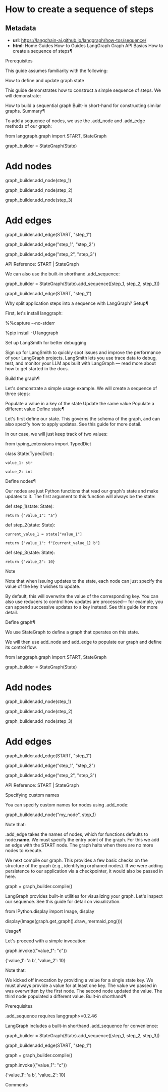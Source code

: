 # How to create a sequence of steps



## Metadata

- **url**: https://langchain-ai.github.io/langgraph/how-tos/sequence/
- **html**: Home
Guides
How-to Guides
LangGraph
Graph API Basics
How to create a sequence of steps¶

Prerequisites

This guide assumes familiarity with the following:

How to define and update graph state

This guide demonstrates how to construct a simple sequence of steps. We will demonstrate:

How to build a sequential graph
Built-in short-hand for constructing similar graphs.
Summary¶

To add a sequence of nodes, we use the .add_node and .add_edge methods of our graph:

from langgraph.graph import START, StateGraph



graph_builder = StateGraph(State)



# Add nodes

graph_builder.add_node(step_1)

graph_builder.add_node(step_2)

graph_builder.add_node(step_3)



# Add edges

graph_builder.add_edge(START, "step_1")

graph_builder.add_edge("step_1", "step_2")

graph_builder.add_edge("step_2", "step_3")


API Reference: START | StateGraph

We can also use the built-in shorthand .add_sequence:

graph_builder = StateGraph(State).add_sequence([step_1, step_2, step_3])

graph_builder.add_edge(START, "step_1")


Why split application steps into a sequence with LangGraph?
Setup¶

First, let's install langgraph:

%%capture --no-stderr

%pip install -U langgraph


Set up LangSmith for better debugging

Sign up for LangSmith to quickly spot issues and improve the performance of your LangGraph projects. LangSmith lets you use trace data to debug, test, and monitor your LLM aps built with LangGraph — read more about how to get started in the docs.

Build the graph¶

Let's demonstrate a simple usage example. We will create a sequence of three steps:

Populate a value in a key of the state
Update the same value
Populate a different value
Define state¶

Let's first define our state. This governs the schema of the graph, and can also specify how to apply updates. See this guide for more detail.

In our case, we will just keep track of two values:

from typing_extensions import TypedDict





class State(TypedDict):

    value_1: str

    value_2: int

Define nodes¶

Our nodes are just Python functions that read our graph's state and make updates to it. The first argument to this function will always be the state:

def step_1(state: State):

    return {"value_1": "a"}





def step_2(state: State):

    current_value_1 = state["value_1"]

    return {"value_1": f"{current_value_1} b"}





def step_3(state: State):

    return {"value_2": 10}


Note

Note that when issuing updates to the state, each node can just specify the value of the key it wishes to update.

By default, this will overwrite the value of the corresponding key. You can also use reducers to control how updates are processed— for example, you can append successive updates to a key instead. See this guide for more detail.

Define graph¶

We use StateGraph to define a graph that operates on this state.

We will then use add_node and add_edge to populate our graph and define its control flow.

from langgraph.graph import START, StateGraph



graph_builder = StateGraph(State)



# Add nodes

graph_builder.add_node(step_1)

graph_builder.add_node(step_2)

graph_builder.add_node(step_3)



# Add edges

graph_builder.add_edge(START, "step_1")

graph_builder.add_edge("step_1", "step_2")

graph_builder.add_edge("step_2", "step_3")


API Reference: START | StateGraph

Specifying custom names

You can specify custom names for nodes using .add_node:

graph_builder.add_node("my_node", step_1)


Note that:

.add_edge takes the names of nodes, which for functions defaults to node.__name__.
We must specify the entry point of the graph. For this we add an edge with the START node.
The graph halts when there are no more nodes to execute.

We next compile our graph. This provides a few basic checks on the structure of the graph (e.g., identifying orphaned nodes). If we were adding persistence to our application via a checkpointer, it would also be passed in here.

graph = graph_builder.compile()


LangGraph provides built-in utilities for visualizing your graph. Let's inspect our sequence. See this guide for detail on visualization.

from IPython.display import Image, display



display(Image(graph.get_graph().draw_mermaid_png()))


Usage¶

Let's proceed with a simple invocation:

graph.invoke({"value_1": "c"})

{'value_1': 'a b', 'value_2': 10}


Note that:

We kicked off invocation by providing a value for a single state key. We must always provide a value for at least one key.
The value we passed in was overwritten by the first node.
The second node updated the value.
The third node populated a different value.
Built-in shorthand¶

Prerequisites

.add_sequence requires langgraph>=0.2.46

LangGraph includes a built-in shorthand .add_sequence for convenience:

graph_builder = StateGraph(State).add_sequence([step_1, step_2, step_3])

graph_builder.add_edge(START, "step_1")



graph = graph_builder.compile()



graph.invoke({"value_1": "c"})

{'value_1': 'a b', 'value_2': 10}

Comments
